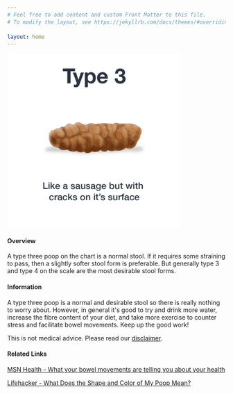 ```yaml
---
# Feel free to add content and custom Front Matter to this file.
# To modify the layout, see https://jekyllrb.com/docs/themes/#overriding-theme-defaults

layout: home
---
```


<img src="/assets/web-stool-type3.png" alt="BSC Type Three" height="400" width="400"/>

#### Overview

A type three poop on the chart is a normal stool. If it requires some straining to pass, then a slightly softer stool form is preferable. But generally type 3 and type 4 on the scale are the most desirable stool forms.

#### Information

A type three poop is a normal and desirable stool so there is really nothing to worry about. However, in general it's good to try and drink more water, increase the fibre content of your diet, and take more exercise to counter stress and facilitate bowel movements. Keep up the good work!

This is not medical advice. Please read our [disclaimer](/disclaimer "Disclaimer").

#### Related Links

  
[MSN Health - What your bowel movements are telling you about your health](http://health.msn.com/health-topics/digestive-health/articlepage.aspx?cp-documentid=100182622)

[Lifehacker - What Does the Shape and Color of My Poop Mean?](http://lifehacker.com/what-does-the-shape-and-color-of-my-poop-mean-1535648433 "What Does the Shape and Color of My Poop Mean?")
